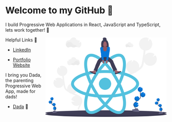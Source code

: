 # Welcome to my GitHub 👋
  
 
I build Progressive Web Applications in React, JavaScript and TypeScript, lets work together! :new_moon_with_face:

<img align="right" height="250" padding="20" margin="20" src="./undraw_react_y7wq.svg"> 
   
 
Helpful Links :link:
- [LinkedIn](https://www.linkedin.com/in/frank-mcnulty-591785151/)

- [Portfolio Website](https://mcnultydev.web.app/)

I bring you Dada, the parenting Progressive Web App, made for dads!

- [Dada](https://dada-da4d5.web.app/) :penguin:






 
